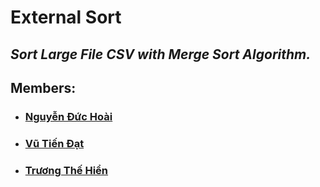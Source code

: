 # External Sort

## **_Sort Large File CSV with Merge Sort Algorithm._** 

## Members:
   * ### [Nguyễn Đức Hoài](https://github.com/duch25)
   * ### [Vũ Tiến Đạt](https://github.com/vtd182)
   * ### [Trương Thế Hiển](https://github.com/Thehien0811)
